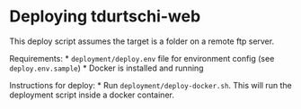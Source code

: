 # Deploying tdurtschi-web

This deploy script assumes the target is a folder on a remote ftp server.

Requirements:
    * `deployment/deploy.env` file for environment config (see `deploy.env.sample`)
    * Docker is installed and running

Instructions for deploy:
    * Run `deployment/deploy-docker.sh`. This will run the deployment script inside a docker container.
